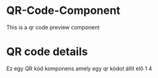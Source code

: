 # QR-Code-Component
This is a qr code preview component

# QR code details
Ez egy QR kód komponens amely egy qr kódot állít elő 1 4

